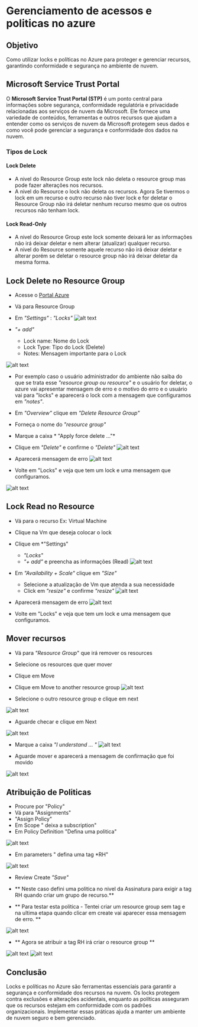 # Gerenciamento de acessos e politicas no azure

## Objetivo
Como utilizar locks e políticas no Azure para proteger e gerenciar recursos, garantindo conformidade e segurança no ambiente de nuvem.

## Microsoft Service Trust Portal

O **Microsoft Service Trust Portal (STP)** é um ponto central para informações sobre segurança, conformidade regulatória e privacidade relacionadas aos serviços de nuvem da Microsoft. Ele fornece uma variedade de conteúdos, ferramentas e outros recursos que ajudam a entender como os serviços de nuvem da Microsoft protegem seus dados e como você pode gerenciar a segurança e conformidade dos dados na nuvem.

### Tipos de Lock 

#### Lock Delete
  - A nivel do Resource Group este lock não deleta o resource group mas pode fazer alterações nos recursos. 
  - A nivel do Resource o lock não deleta os recursos. Agora Se tivermos o lock em um recurso e outro recurso não tiver lock e for deletar o Resource Group não irá deletar nenhum recurso mesmo que os outros recursos não tenham lock.
#### Lock Read-Only 
  - A nivel do Resource Group este lock somente deixará ler as informações não irá deixar deletar e nem alterar (atualizar) qualquer recurso. 
  - A nivel do Resource somente aquele recurso não irá deixar deletar e alterar porém se deletar o resource group não irá deixar deletar da mesma forma.

## Lock Delete no Resource Group 

- Acesse o [Portal Azure]()
- Vá para Resource Group 
- Em *"Settings"* : *"Locks"*
![alt text](https://github.com/clouder-km/Challenge-Azure-Dio/blob/main/image/LOCK.PNG)

- *"+ add"*
  - Lock name: Nome do Lock
  - Lock Type: Tipo do Lock (Delete)
  - Notes: Mensagem importante para o Lock 

![alt text](https://github.com/clouder-km/Challenge-Azure-Dio/blob/main/image/LOCK2.PNG)

- Por exemplo caso o usuário administrador do ambiente não saiba do que se trata esse *"resource group ou resource"* e o usuário for deletar,  o azure vai apresentar mensagem de erro e o motivo do erro e o usuário vai para "locks" e aparecerá o lock com a mensagem que configuramos em *"notes"*.

- Em *"Overview"* clique em *"Delete Resource Group"* 
- Forneça o nome do *"resource group"*
- Marque a caixa * "Apply force delete ..."*
- Clique em *"Delete"* e confirme o *"Delete"*
 ![alt text](https://github.com/clouder-km/Challenge-Azure-Dio/blob/main/image/LOCK5.PNG)

- Aparecerá mensagem de erro
![alt text](https://github.com/clouder-km/Challenge-Azure-Dio/blob/main/image/LOCK6.PNG)

- Volte em "Locks" e veja que tem um lock e uma mensagem que configuramos.

![alt text](https://github.com/clouder-km/Challenge-Azure-Dio/blob/main/image/LOCK3.PNG)


## Lock Read no Resource

- Vá para o recurso Ex: Virtual Machine
- Clique na Vm que deseja colocar o lock
- Clique em *"Settings" 
   - *"Locks"*
   - *"+ add"* e preencha as informações (Read)
   ![alt text](https://github.com/clouder-km/Challenge-Azure-Dio/blob/main/image/LOCKREAD.PNG)

- Em *"Availability + Scale"* clique em *"Size"*
  - Selecione a atualização de Vm que atenda a sua necessidade
  - Click em *"resize"* e confirme *"resize"*
  ![alt text](https://github.com/clouder-km/Challenge-Azure-Dio/blob/main/image/LOCKREAD2.PNG)

- Aparecerá mensagem de erro
![alt text](https://github.com/clouder-km/Challenge-Azure-Dio/blob/main/image/LOCKREAD3.PNG)

- Volte em "Locks" e veja que tem um lock e uma mensagem que configuramos.

## Mover recursos

- Vá para *"Resource Group*" que irá remover os resources
- Selecione os resources que quer mover
- Clique em Move
- Clique em Move to another resource group
![alt text](https://github.com/clouder-km/Challenge-Azure-Dio/blob/main/image/MOVE1.PNG)

- Selecione o outro resource group e clique em next

![alt text](https://github.com/clouder-km/Challenge-Azure-Dio/blob/main/image/MOVE2.PNG)

- Aguarde checar e clique em Next

![alt text](https://github.com/clouder-km/Challenge-Azure-Dio/blob/main/image/MOVE3.PNG)

- Marque a caixa *"I understand ... "*
![alt text](https://github.com/clouder-km/Challenge-Azure-Dio/blob/main/image/move4.PNG)

- Aguarde mover e aparecerá a mensagem de confirmação que foi movido

![alt text](https://github.com/clouder-km/Challenge-Azure-Dio/blob/main/image/move5.PNG)

## Atribuição de Politicas

- Procure por "Policy" 
- Vá para "Assignments"
- "Assign Policy"
- Em Scope " deixa a subscription"
- Em Policy Definition "Defina uma politica"

![alt text](https://github.com/clouder-km/Challenge-Azure-Dio/blob/main/image/policy1.PNG)

- Em parameters " defina uma tag *RH" 

![alt text](https://github.com/clouder-km/Challenge-Azure-Dio/blob/main/image/POLICY2.PNG)

- Review Create *"Save"*

- ** Neste caso defini uma politica no nivel da Assinatura para exigir a tag RH quando criar um grupo de recurso.**
- ** Para testar esta politica - Tentei criar um resource group sem tag e na ultima etapa quando clicar em create vai aparecer essa mensagem de erro. **

![alt text](https://github.com/clouder-km/Challenge-Azure-Dio/blob/main/image/POLICY3.PNG)

- ** Agora se atribuir a tag RH irá criar o resource group **

![alt text](https://github.com/clouder-km/Challenge-Azure-Dio/blob/main/image/pOLICY4.PNG)
![alt text](https://github.com/clouder-km/Challenge-Azure-Dio/blob/main/image/POLICY5.PNG) 

## Conclusão

Locks e políticas no Azure são ferramentas essenciais para garantir a segurança e conformidade dos recursos na nuvem. Os locks protegem contra exclusões e alterações acidentais, enquanto as políticas asseguram que os recursos estejam em conformidade com os padrões organizacionais. Implementar essas práticas ajuda a manter um ambiente de nuvem seguro e bem gerenciado.
